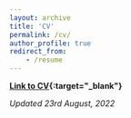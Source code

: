 ```yaml
---
layout: archive
title: 'CV'
permalink: /cv/
author_profile: true
redirect_from:
    - /resume
---
```


**[Link to CV](files/Amitava_Chakrabarti_CV.pdf){:target="\_blank"}**

_Updated 23rd August, 2022_
